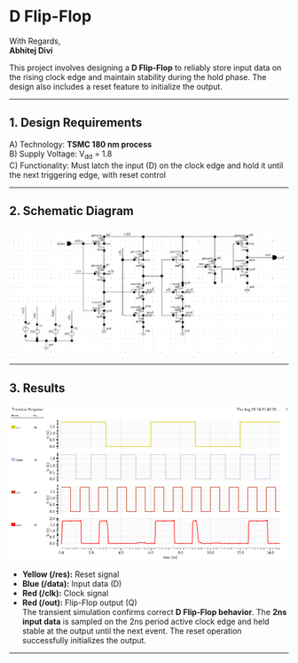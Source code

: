
# D Flip-Flop  

With Regards,  
**Abhitej Divi**

This project involves designing a **D Flip-Flop** to reliably store input data on the rising clock edge and maintain stability during the hold phase. The design also includes a reset feature to initialize the output.  

---

## 1. Design Requirements  

A) Technology: **TSMC 180 nm process**  
B) Supply Voltage: V<sub>dd</sub> = 1.8  
C) Functionality: Must latch the input (D) on the clock edge and hold it until the next triggering edge, with reset control  

---

## 2. Schematic Diagram  

![D Flip-Flop Schematic](https://github.com/abhitejdivi5/Analog-Blocks/blob/1c598317e1f0790a2ae87186a33a0c7c1a1a180f/dflipflop.png)

---

## 3. Results  
![D Flip-Flop Transient Response](https://github.com/abhitejdivi5/Analog-Blocks/blob/1c598317e1f0790a2ae87186a33a0c7c1a1a180f/dflipflopout.png)

- **Yellow (/res):** Reset signal  
- **Blue (/data):** Input data (D)  
- **Red (/clk):** Clock signal  
- **Red (/out):** Flip-Flop output (Q)  
The transient simulation confirms correct **D Flip-Flop behavior**. The **2ns input data** is sampled on the 2ns period active clock edge and held stable at the output until the next event. The reset operation successfully initializes the output.  

---
